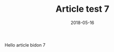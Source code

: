 ﻿---
layout: post
title: Article test 7
date: 2018-05-16
categories: []
tags: []
---

Hello article bidon 7

